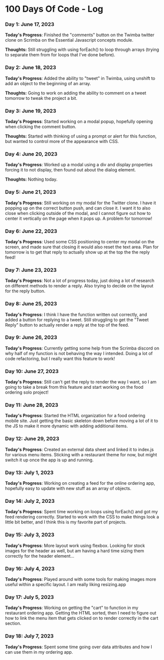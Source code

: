 # 100 Days Of Code - Log

### Day 1: June 17, 2023

**Today's Progress**: Finished the "comments" button on the Twimba twitter clone on Scrimba on the Essential Javascript concepts module.

**Thoughts:** Still struggling with using forEach() to loop through arrays (trying to separate them from for loops that I've done before).


### Day 2: June 18, 2023

**Today's Progress**: Added the ability to "tweet" in Twimba, using unshift to add an object to the beginning of an array.

**Thoughts:** Going to work on adding the ability to comment on a tweet tomorrow to tweak the project a bit.


### Day 3: June 19, 2023

**Today's Progress**: Started working on a modal popup, hopefully opening when clicking the comment button. 

**Thoughts:** Started with thinking of using a prompt or alert for this function, but wanted to control more of the appearance with CSS. 


### Day 4: June 20, 2023

**Today's Progress**: Worked up a modal using a div and display properties forcing it to not display, then found out about the dialog element. 

**Thoughts:** Nothing today. 


### Day 5: June 21, 2023

**Today's Progress**: Still working on my modal for the Twitter clone. I have it popping up on the correct button push, and can close it. I want it to also close when clicking outside of the modal, and I cannot figure out how to center it vertically on the page when it pops up. A problem for tomorrow!


### Day 6: June 22, 2023

**Today's Progress**: Used some CSS positioning to center my modal on the screen, and made sure that closing it would also reset the text area. Plan for tomorrow is to get that reply to actually show up at the top the the reply feed!


### Day 7: June 23, 2023

**Today's Progress**: Not a lot of progress today, just doing a lot of research on different methods to render a reply. Also trying to decide on the layout for the reply button.


### Day 8: June 25, 2023

**Today's Progress**: I think I have the function written out correctly, and added a button for replying to a tweet. Still struggling to get the "Tweet Reply" button to actually render a reply at the top of the feed. 


### Day 9: June 26, 2023

**Today's Progress**: Currently getting some help from the Scrimba discord on why half of my function is not behaving the way I intended. Doing a lot of code refactoring, but I really want this feature to work!


### Day 10: June 27, 2023

**Today's Progress**: Still can't get the reply to render the way I want, so I am going to take a break from this feature and start working on the food ordering solo project!


### Day 11: June 28, 2023

**Today's Progress**: Started the HTML organization for a food ordering mobile site. Just getting the basic skeleton down before moving a lot of it to the JS to make it more dynamic with adding additional items. 


### Day 12: June 29, 2023

**Today's Progress**: Created an external data sheet and linked it to index.js for various menu items. Sticking with a restaurant theme for now, but might switch it up once the app is up and running.


### Day 13: July 1, 2023

**Today's Progress**: Working on creating a feed for the online ordering app, hopefully easy to update with new stuff as an array of objects.
 

### Day 14: July 2, 2023

**Today's Progress**: Spent time working on loops using forEach() and got my feed rendering correctly. Started to work with the CSS to make things look a little bit better, and I think this is my favorite part of projects.


### Day 15: July 3, 2023

**Today's Progress**: More layout work using flexbox. Looking for stock images for the header as well, but am having a hard time sizing them correctly for the header element... 


### Day 16: July 4, 2023

**Today's Progress**: Played around with some tools for making images more useful within a specific layout. I am really liking resizing.app


### Day 17: July 5, 2023

**Today's Progress**: Working on getting the "cart" to function in my restaurant ordering app. Getting the HTML sorted, then I need to figure out how to link the menu item that gets clicked on to render correctly in the cart section.


### Day 18: July 7, 2023

**Today's Progress**: Spent some time going over data attributes and how I can use them in my ordering app. 